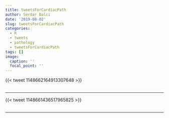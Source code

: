 ```yaml
---
title: tweetsForCardiacPath
author: Serdar Balci
date: '2019-08-02'
slug: tweetsForCardiacPath
categories:
  - R
  - tweets
  - pathology
  - tweetsForCardiacPath
tags: []
image:
  caption: ''
  focal_point: ''
---
```



{{< tweet 1148662164913307648 >}}
<br>
<br>
<hr>
{{< tweet 1148661436517965825 >}}
<br>
<br>
<hr>
